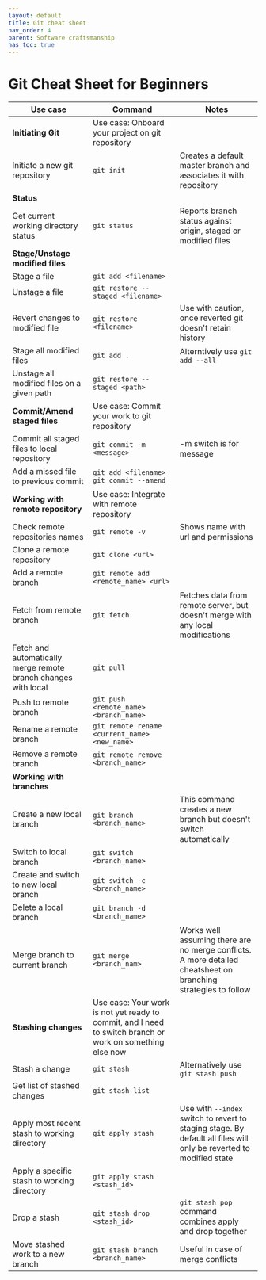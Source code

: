 ```yaml
---
layout: default
title: Git cheat sheet
nav_order: 4
parent: Software craftsmanship
has_toc: true
---
```


# Git Cheat Sheet for Beginners

| **Use case**                                                   | **Command**                                                                                               | **Notes**                                                                                                          |
|----------------------------------------------------------------|-----------------------------------------------------------------------------------------------------------|--------------------------------------------------------------------------------------------------------------------|
| **Initiating Git**                                             | Use case: Onboard your project on git repository                                                          |
| Initiate a new git repository                                  | `git init`                                                                                                | Creates a default master branch and associates it with repository                                                  |
| **Status**                                                     |                                                                                                           |
| Get current working directory status                           | `git status`                                                                                              | Reports branch status against origin, staged or modified files                                                     |
| **Stage/Unstage modified files**                               ||
| Stage a file                                                   | `git add <filename>`                                                                                      |                                                                                                                    |
| Unstage a file                                                 | `git restore --staged <filename>`                                                                         |                                                                                                                    |
| Revert changes to modified file                                | `git restore <filename>`                                                                                  | Use with caution, once reverted git doesn't retain history                                                         |
| Stage all modified files                                       | `git add .`                                                                                               | Alterntively use `git add --all`                                                                                   |
| Unstage all modified files on a given path                     | `git restore --staged <path>`                                                                             |                                                                                                                    |
| **Commit/Amend staged files**                                  | Use case: Commit your work to git repository                                                              |
| Commit all staged files to local repository                    | `git commit -m <message>`                                                                                 | -m switch is for message                                                                                           |
| Add a missed file to previous commit                           | `git add <filename>` <br> `git commit --amend`                                                            |                                                                                                                    |
| **Working with remote repository**                             | Use case: Integrate with remote repository                                                                |
| Check remote repositories names                                | `git remote -v`                                                                                           | Shows name with url  and permissions                                                                               |
| Clone a remote repository                                      | `git clone <url>`                                                                                         |                                                                                                                    |
| Add a remote branch                                            | `git remote add <remote_name> <url>`                                                                      |                                                                                                                    |
| Fetch from remote branch                                       | `git fetch`                                                                                               | Fetches data from remote server, but doesn't merge with any local modifications                                    |
| Fetch and automatically merge remote branch changes with local | `git pull`                                                                                                |                                                                                                                    |
| Push to remote branch                                          | `git push <remote_name> <branch_name>`                                                                    |                                                                                                                    |
| Rename a remote branch                                         | `git remote rename <current_name> <new_name>`                                                             |                                                                                                                    |
| Remove a remote branch                                         | `git remote remove <branch_name>`                                                                         |                                                                                                                    |
| **Working with branches**                                      |                                                                                                           |                                                                                                                    |
| Create a new local branch                                      | `git branch <branch_name>`                                                                                | This command creates a new branch but doesn't switch automatically                                                 |
| Switch to local branch                                         | `git switch <branch_name>`                                                                                |                                                                                                                    |
| Create and switch to new local branch                          | `git switch -c <branch_name>`                                                                             |                                                                                                                    |
| Delete a local branch                                          | `git branch -d <branch_name>`                                                                             |                                                                                                                    |
| Merge branch to current branch                                 | `git merge <branch_nam>`                                                                                  | Works well assuming there are no merge conflicts. A more detailed cheatsheet on branching strategies to follow     |
| **Stashing changes**                                           | Use case: Your work is not yet ready to commit, and I need to switch branch or work on something else now |                                                                                                                    |
| Stash a change                                                 | `git stash`                                                                                               | Alternatively use `git stash push`                                                                                 | 
| Get list of stashed changes                                    | `git stash list`                                                                                          |                                                                                                                    |
| Apply most recent stash to working directory                   | `git apply stash`                                                                                         | Use with `--index` switch to revert to staging stage. By default all files will only be reverted to modified state |
| Apply a specific stash to working directory                    | `git apply stash <stash_id>`                                                                              |                                                                                                                    |
| Drop a stash                                                   | `git stash drop <stash_id>`                                                                               | `git stash pop` command combines apply and drop together                                                           |
| Move stashed work to a new branch                              | `git stash branch <branch_name>`                                                                          | Useful in case of merge conflicts                                                                                  |
